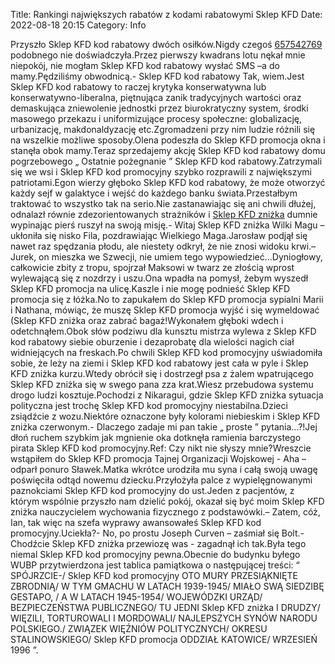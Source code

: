 Title: Rankingi największych rabatów z kodami rabatowymi Sklep KFD
Date: 2022-08-18 20:15
Category: Info

Przyszło Sklep KFD kod rabatowy dwóch osiłków.Nigdy czegoś [657542769](https://telinfo.co/pl/numer/657542769/) podobnego nie doświadczyła.Przez pierwszy kwadrans lotu nękał mnie niepokój, nie mogłam Sklep KFD kod rabatowy wysłać SMS –a do mamy.Pędziliśmy obwodnicą.- Sklep KFD kod rabatowy Tak, wiem.Jest Sklep KFD kod rabatowy to raczej krytyka konserwatywna lub konserwatywno-liberalna, piętnująca zanik tradycyjnych wartości oraz demaskująca zniewolenie jednostki przez biurokratyczny system, środki masowego przekazu i uniformizujące procesy społeczne: globalizację, urbanizację, makdonaldyzację etc.Zgromadzeni przy nim ludzie różnili się na wszelkie możliwe sposoby.Olena podeszła do Sklep KFD promocja okna i stanęła obok mamy.Teraz sprzedajemy akcję Sklep KFD kod rabatowy domu pogrzebowego „ Ostatnie pożegnanie ” Sklep KFD kod rabatowy.Zatrzymali się we wsi i Sklep KFD kod promocyjny szybko rozprawili z największymi patriotami.Egon wierzy głęboko Sklep KFD kod rabatowy, że może otworzyć każdy sejf w galaktyce i wejść do każdego banku świata.Przestałbym traktować to wszystko tak na serio.Nie zastanawiając się ani chwili dłużej, odnalazł równie zdezorientowanych strażników i [Sklep KFD zniżka](https://promki.pl/kody-rabatowe/sklep-kfd) dumnie wypinając pierś ruszył na swoją misję.- Witaj Sklep KFD zniżka Wilki Magu – ukłoniła się nisko Fila, pozdrawiając Wielkiego Maga.Jarosław podjął się nawet raz spędzania płodu, ale niestety odkrył, że nie znosi widoku krwi.– Jurek, on mieszka we Szwecji, nie umiem tego wypowiedzieć...Dyniogłowy, całkowicie zbity z tropu, spojrzał Maksowi w twarz ze złością wprost wylewającą się z nozdrzy i uszu.Ona wpadła na pomysł, żebym wyszedł Sklep KFD promocja na ulicę.Kaszle i nie mogę podnieść Sklep KFD promocja się z łóżka.No to zapukałem do Sklep KFD promocja sypialni Marii i Nathana, mówiąc, że muszę Sklep KFD promocja wyjść i się wymeldować (Sklep KFD zniżka oraz zabrać bagaż!Wykonałem głęboki wdech i odetchnąłem.Obok słów podziwu dla kunsztu mistrza wylewa z Sklep KFD kod rabatowy siebie oburzenie i dezaprobatę dla wielości nagich ciał widniejących na freskach.Po chwili Sklep KFD kod promocyjny uświadomiła sobie, że leży na ziemi i Sklep KFD kod rabatowy jest cała w pyle i Sklep KFD zniżka kurzu.Wtedy obrócił się i dostrzegł psa z żalem wpatrującego Sklep KFD zniżka się w swego pana zza krat.Wiesz przebudowa systemu drogo ludzi kosztuje.Pochodzi z Nikaragui, gdzie Sklep KFD zniżka sytuacja polityczna jest trochę Sklep KFD kod promocyjny niestabilna.Dzieci zsiądźcie z wozu.Niektóre oznaczone były kolorami niebieskim i Sklep KFD zniżka czerwonym.- Dlaczego zadaje mi pan takie „ proste ” pytania…?!Jej dłoń ruchem szybkim jak mgnienie oka dotknęła ramienia barczystego pirata Sklep KFD kod promocyjny.Ref: Czy nikt nie słyszy mnie?Wreszcie wstąpiłem do Sklep KFD promocja Tajnej Organizacji Wojskowej - Aha – odparł ponuro Sławek.Matka wkrótce urodziła mu syna i całą swoją uwagę poświęciła odtąd nowemu dziecku.Przyłożyła palce z wypielęgnowanymi paznokciami Sklep KFD kod promocyjny do ust.Jeden z pacjentów, z którym wspólnie przyszło nam dzielić pokój, okazał się być moim Sklep KFD zniżka nauczycielem wychowania fizycznego z podstawówki.– Zatem, cóż, Ian, tak więc na szefa wyprawy awansowałeś Sklep KFD kod promocyjny.Uciekła?- No, po prostu Joseph Curven – zaśmiał się Bolt.- Chodźcie Sklep KFD zniżka przewiozę was - zagadnął ich tak.Była tego niemal Sklep KFD kod promocyjny pewna.Obecnie do budynku byłego WUBP przytwierdzona jest tablica pamiątkowa o następującej treści: “ SPÓJRZCIE-/ Sklep KFD kod promocyjny OTO MURY PRZESIĄKNIĘTE ZBRODNIĄ/ W TYM GMACHU W LATACH 1939-1945/ MIAŁO SWĄ SIEDZIBĘ GESTAPO, / A W LATACH 1945-1954/ WOJEWÓDZKI URZĄD/ BEZPIECZEŃSTWA PUBLICZNEGO/ TU JEDNI Sklep KFD zniżka I DRUDZY/ WIĘZILI, TORTUROWALI I MORDOWALI/ NAJLEPSZYCH SYNÓW NARODU POLSKIEGO./ ZWIĄZEK WIĘŹNIÓW POLITYCZNYCH/ OKRESU STALINOWSKIEGO/ Sklep KFD promocja ODDZIAŁ KATOWICE/ WRZESIEŃ 1996 ”.
